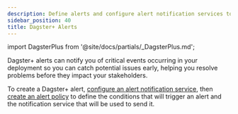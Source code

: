 ```yaml
---
description: Define alerts and configure alert notification services to monitor critical events in your Dagster+ deployment.
sidebar_position: 40
title: Dagster+ Alerts
---
```


import DagsterPlus from '@site/docs/partials/\_DagsterPlus.md';

<DagsterPlus />

Dagster+ alerts can notify you of critical events occurring in your deployment so you can catch potential issues early, helping you resolve problems before they impact your stakeholders.

To create a Dagster+ alert, [configure an alert notification service](/guides/monitor/alerts/configuring-an-alert-notification-service), then [create an alert policy](/guides/monitor/alerts/creating-alerts) to define the conditions that will trigger an alert and the notification service that will be used to send it.
